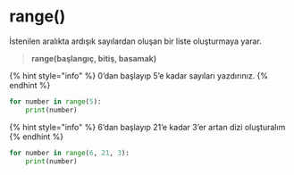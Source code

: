 # range()

İstenilen aralıkta ardışık sayılardan oluşan bir liste oluşturmaya yarar.

> **range(başlangıç, bitiş, basamak)**

{% hint style="info" %}
0’dan başlayıp 5’e kadar sayıları yazdırınız.
{% endhint %}

```python
for number in range(5):
    print(number)
```

{% hint style="info" %}
6’dan başlayıp 21’e kadar 3’er artan dizi oluşturalım
{% endhint %}

```python
for number in range(6, 21, 3):
    print(number)
```
